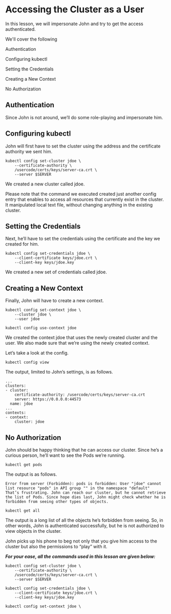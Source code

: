 # Accessing the Cluster as a User
In this lesson, we will impersonate John and try to get the access authenticated.

We'll cover the following

Authentication

Configuring kubectl

Setting the Credentials

Creating a New Context

No Authorization

## Authentication #
Since John is not around, we’ll do some role-playing and impersonate him.

## Configuring kubectl #
John will first have to set the cluster using the address and the certificate authority we sent him.

```
kubectl config set-cluster jdoe \
    --certificate-authority \
    /usercode/certs/keys/server-ca.crt \
    --server $SERVER
```

We created a new cluster called jdoe.

Please note that the command we executed created just another config entry that enables to access all resources that currently exist in the cluster. It manipulated local text file, without changing anything in the existing cluster.

## Setting the Credentials #
Next, he’ll have to set the credentials using the certificate and the key we created for him.

```
kubectl config set-credentials jdoe \
    --client-certificate keys/jdoe.crt \
    --client-key keys/jdoe.key
```

We created a new set of credentials called jdoe.

## Creating a New Context #
Finally, John will have to create a new context.

```
kubectl config set-context jdoe \
    --cluster jdoe \
    --user jdoe

kubectl config use-context jdoe
```
We created the context jdoe that uses the newly created cluster and the user. We also made sure that we’re using the newly created context.

Let’s take a look at the config.

```
kubectl config view
```

The output, limited to John’s settings, is as follows.

```
...
clusters:
- cluster:
    certificate-authority: /usercode/certs/keys/server-ca.crt
    server: https://0.0.0.0:44573
  name: jdoe
...
contexts:
- context:
    cluster: jdoe
```

## No Authorization #
John should be happy thinking that he can access our cluster. Since he’s a curious person, he’ll want to see the Pods we’re running.

```
kubectl get pods
```
The output is as follows.

```
Error from server (Forbidden): pods is forbidden: User "jdoe" cannot list resource "pods" in API group "" in the namespace "default"
That’s frustrating. John can reach our cluster, but he cannot retrieve the list of Pods. Since hope dies last, John might check whether he is forbidden from seeing other types of objects.
```

```
kubectl get all
```

The output is a long list of all the objects he’s forbidden from seeing. So, in other words, John is authenticated successfully, but he is not authorized to view objects in the cluster.

John picks up his phone to beg not only that you give him access to the cluster but also the permissions to “play” with it.

***For your ease, all the commands used in this lesson are given below:***

```
kubectl config set-cluster jdoe \
    --certificate-authority \
    /usercode/certs/keys/server-ca.crt \
    --server $SERVER

kubectl config set-credentials jdoe \
    --client-certificate keys/jdoe.crt \
    --client-key keys/jdoe.key

kubectl config set-context jdoe \
```
